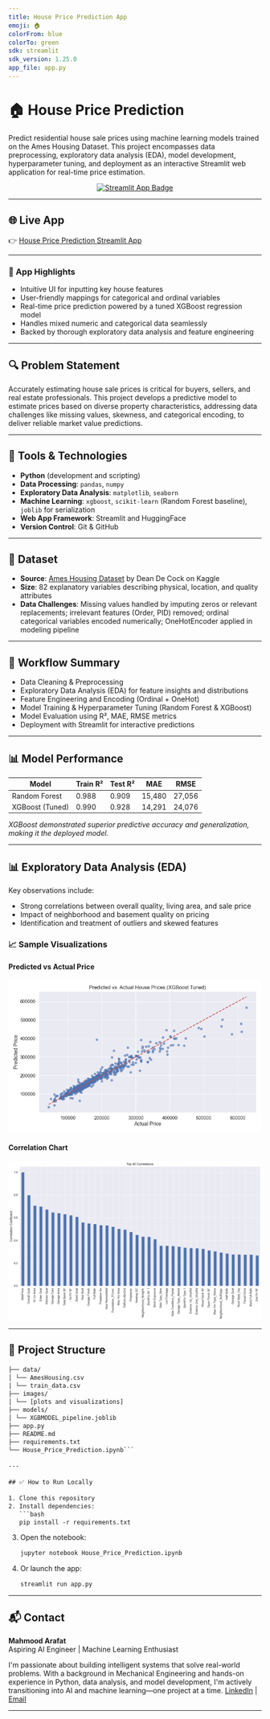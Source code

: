 ```yaml
---
title: House Price Prediction App  
emoji: 🏠  
colorFrom: blue  
colorTo: green  
sdk: streamlit  
sdk_version: 1.25.0  
app_file: app.py  
---
```


# 🏠 House Price Prediction

Predict residential house sale prices using machine learning models trained on the Ames Housing Dataset. This project encompasses data preprocessing, exploratory data analysis (EDA), model development, hyperparameter tuning, and deployment as an interactive Streamlit web application for real-time price estimation.

<p align="center"> <a href="https://your-deployment-url-here" target="_blank"> <img src="https://img.shields.io/badge/🚀%20Launch%20App-Streamlit-green?style=for-the-badge" alt="Streamlit App Badge"> </a> </p>

---

## 🌐 Live App

👉 [House Price Prediction Streamlit App](https://huggingface.co/spaces/arafatMahmood/House_Price_Prediction)  

---

### 🧠 App Highlights

- Intuitive UI for inputting key house features  
- User-friendly mappings for categorical and ordinal variables  
- Real-time price prediction powered by a tuned XGBoost regression model  
- Handles mixed numeric and categorical data seamlessly  
- Backed by thorough exploratory data analysis and feature engineering  

---

## 🔍 Problem Statement

Accurately estimating house sale prices is critical for buyers, sellers, and real estate professionals. This project develops a predictive model to estimate prices based on diverse property characteristics, addressing data challenges like missing values, skewness, and categorical encoding, to deliver reliable market value predictions.

---

## 🧰 Tools & Technologies

- **Python** (development and scripting)  
- **Data Processing**: `pandas`, `numpy`  
- **Exploratory Data Analysis**: `matplotlib`, `seaborn`  
- **Machine Learning**: `xgboost`, `scikit-learn` (Random Forest baseline), `joblib` for serialization  
- **Web App Framework**: Streamlit and HuggingFace
- **Version Control**: Git & GitHub  

---

## 📁 Dataset

- **Source**: [Ames Housing Dataset](https://www.kaggle.com/datasets/prevek18/ames-housing-dataset/data) by Dean De Cock on Kaggle  
- **Size**: 82 explanatory variables describing physical, location, and quality attributes  
- **Data Challenges**: Missing values handled by imputing zeros or relevant replacements; irrelevant features (Order, PID) removed; ordinal categorical variables encoded numerically; OneHotEncoder applied in modeling pipeline  

---

## 🔄 Workflow Summary

- Data Cleaning & Preprocessing  
- Exploratory Data Analysis (EDA) for feature insights and distributions  
- Feature Engineering and Encoding (Ordinal + OneHot)  
- Model Training & Hyperparameter Tuning (Random Forest & XGBoost)  
- Model Evaluation using R², MAE, RMSE metrics  
- Deployment with Streamlit for interactive predictions  

---

## 📊 Model Performance

| Model           | Train R² | Test R² | MAE      | RMSE     |
|-----------------|----------|---------|----------|----------|
| Random Forest   | 0.988    | 0.909   | 15,480   | 27,056   |
| XGBoost (Tuned) | 0.990    | 0.928   | 14,291   | 24,076   |

*XGBoost demonstrated superior predictive accuracy and generalization, making it the deployed model.*

---

## 📊 Exploratory Data Analysis (EDA)

Key observations include:  

- Strong correlations between overall quality, living area, and sale price  
- Impact of neighborhood and basement quality on pricing  
- Identification and treatment of outliers and skewed features  

### 📈 Sample Visualizations

#### Predicted vs Actual Price
![Predicted vs Actual Sale Price](images/Predicted_vs_Actual_Price.png)

#### Correlation Chart
![Correlation Chart](images/Correlation_BarChart.png)

---

## 📁 Project Structure
```
├── data/
│ └── AmesHousing.csv 
| └── train_data.csv 
├── images/
│ └── [plots and visualizations]
├── models/
│ └── XGBMODEL_pipeline.joblib 
├── app.py 
├── README.md
├── requirements.txt
└── House_Price_Prediction.ipynb```

---

## ✅ How to Run Locally

1. Clone this repository
2. Install dependencies:
   ```bash
   pip install -r requirements.txt
   ```
3. Open the notebook:
   ```bash
   jupyter notebook House_Price_Prediction.ipynb
   ```
4. Or launch the app:
   ```bash
   streamlit run app.py
   ```

---

## 📬 Contact

**Mahmood Arafat**  
Aspiring AI Engineer | Machine Learning Enthusiast

I'm passionate about building intelligent systems that solve real-world problems. With a background in Mechanical Engineering and hands-on experience in Python, data analysis, and model development, I'm actively transitioning into AI and machine learning—one project at a time.
[LinkedIn](https://www.linkedin.com/in/arafat-mahmood-3b0208213/) | [Email](Mahmoodarafat08@gmail.com)

---
